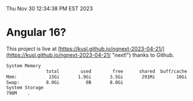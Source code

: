 Thu Nov 30 12:34:38 PM EST 2023

# Angular 16?


This project is live at [https://kusl.github.io/ngnext-2023-04-21/](https://kusl.github.io/ngnext-2023-04-21/ "next!") thanks to Github.

```bash
System Memory
               total        used        free      shared  buff/cache   available
Mem:            15Gi       1.9Gi       3.5Gi       291Mi        10Gi        13Gi
Swap:          8.0Gi          0B       8.0Gi
System Storage
798M	.
